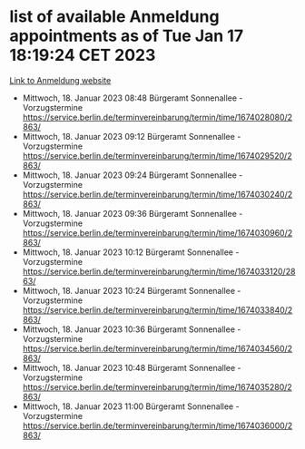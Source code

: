 # list of available Anmeldung appointments as of Tue Jan 17 18:19:24 CET 2023
[Link to Anmeldung website](https://service.berlin.de/terminvereinbarung/termin/tag.php?termin=0&anliegen[]=120686&dienstleisterlist=122210,122217,327316,122219,327312,122227,327314,122231,327346,122243,327348,122252,329742,122260,329745,122262,329748,122254,329751,122271,327278,122273,327274,122277,327276,330436,122280,327294,122282,327290,122284,327292,327539,122291,327270,122285,327266,122286,327264,122296,327268,150230,329760,122301,327282,122297,327286,122294,327284,122312,329763,122314,329775,122304,327330,122311,327334,122309,327332,122281,327352,122279,329772,122276,327324,122274,327326,122267,329766,122246,327318,122251,327320,122257,327322,122208,327298,122226,327300,121362,121364&herkunft=http%3A%2F%2Fservice.berlin.de%2Fdienstleistung%2F120686%2F)
- Mittwoch, 18. Januar 2023 08:48 Bürgeramt Sonnenallee - Vorzugstermine https://service.berlin.de/terminvereinbarung/termin/time/1674028080/2863/
- Mittwoch, 18. Januar 2023 09:12 Bürgeramt Sonnenallee - Vorzugstermine https://service.berlin.de/terminvereinbarung/termin/time/1674029520/2863/
- Mittwoch, 18. Januar 2023 09:24 Bürgeramt Sonnenallee - Vorzugstermine https://service.berlin.de/terminvereinbarung/termin/time/1674030240/2863/
- Mittwoch, 18. Januar 2023 09:36 Bürgeramt Sonnenallee - Vorzugstermine https://service.berlin.de/terminvereinbarung/termin/time/1674030960/2863/
- Mittwoch, 18. Januar 2023 10:12 Bürgeramt Sonnenallee - Vorzugstermine https://service.berlin.de/terminvereinbarung/termin/time/1674033120/2863/
- Mittwoch, 18. Januar 2023 10:24 Bürgeramt Sonnenallee - Vorzugstermine https://service.berlin.de/terminvereinbarung/termin/time/1674033840/2863/
- Mittwoch, 18. Januar 2023 10:36 Bürgeramt Sonnenallee - Vorzugstermine https://service.berlin.de/terminvereinbarung/termin/time/1674034560/2863/
- Mittwoch, 18. Januar 2023 10:48 Bürgeramt Sonnenallee - Vorzugstermine https://service.berlin.de/terminvereinbarung/termin/time/1674035280/2863/
- Mittwoch, 18. Januar 2023 11:00 Bürgeramt Sonnenallee - Vorzugstermine https://service.berlin.de/terminvereinbarung/termin/time/1674036000/2863/

